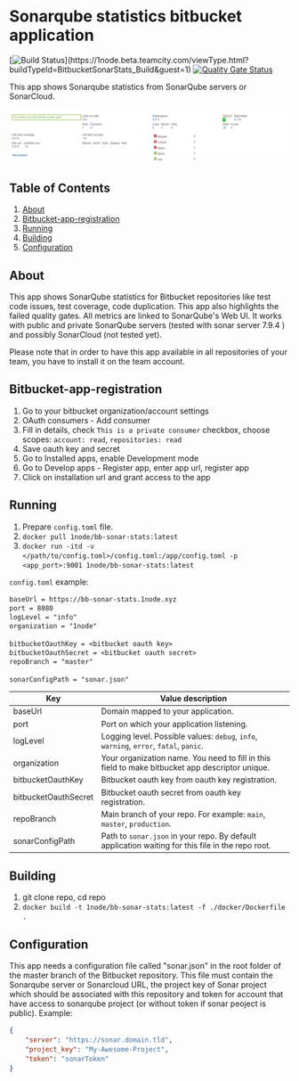 # Sonarqube statistics bitbucket application
[![Build Status](https://1node.beta.teamcity.com/app/rest/builds/buildType(id:BitbucketSonarStats_Build)/statusIcon)](https://1node.beta.teamcity.com/viewType.html?buildTypeId=BitbucketSonarStats_Build&guest=1)
[![Quality Gate Status](https://sonarcloud.io/api/project_badges/measure?project=1node-Solutions_bb-sonar-stats&metric=alert_status)](https://sonarcloud.io/dashboard?id=1node-Solutions_bb-sonar-stats)


This app shows Sonarqube statistics from SonarQube servers or SonarCloud.  

![sonar_preview](static/img/sonar_plugin_preview.png)

## Table of Contents
1. [About](#About)
2. [Bitbucket-app-registration](#Bitbucket-app-registration)
2. [Running](#Running)
3. [Building](#Building)
4. [Configuration](#Configuration)

## About
This app shows SonarQube statistics for Bitbucket repositories like test code issues, test coverage, code duplication. This app also highlights the failed quality gates. All metrics are linked to SonarQube's Web UI. It works with public and private SonarQube servers (tested with sonar server 7.9.4 ) and possibly SonarCloud (not tested yet).

Please note that in order to have this app available in all repositories of your team, you have to install it on the team account.

## Bitbucket-app-registration
1. Go to your bitbucket organization/account settings
2. OAuth consumers - Add consumer
3. Fill in details, check `This is a private consumer` checkbox, choose scopes: `account: read`, `repositories: read`
4. Save oauth key and secret
5. Go to Installed apps, enable Development mode
6. Go to Develop apps - Register app, enter app url, register app
7. Click on installation url and grant access to the app

## Running
1. Prepare `config.toml` file. 
2. `docker pull 1node/bb-sonar-stats:latest`
3. `docker run -itd -v </path/to/config.toml>/config.toml:/app/config.toml -p <app_port>:9001 1node/bb-sonar-stats:latest`

`config.toml` example: 
```
baseUrl = https://bb-sonar-stats.1node.xyz
port = 8080
logLevel = "info"
organization = "1node"

bitbucketOauthKey = <bitbucket oauth key>
bitbucketOauthSecret = <bitbucket oauth secret>
repoBranch = "master"

sonarConfigPath = "sonar.json"
```

| Key                  | Value description                                                                                 |
|----------------------|---------------------------------------------------------------------------------------------------|
|              baseUrl | Domain mapped to your application.                                                                |
| port                 | Port on which your application listening.                                                         |
| logLevel             | Logging level. Possible values: `debug`, `info`, `warning`, `error`, `fatal`, `panic`.            |
| organization         | Your organization name. You need to fill in this field to make bitbucket app descriptor unique.   |
| bitbucketOauthKey    | Bitbucket oauth key from oauth key registration.                                                  |
| bitbucketOauthSecret | Bitbucket oauth secret from oauth key registration.                                               |
| repoBranch           | Main branch of your repo. For example: `main`, `master`, `production`.                            |
| sonarConfigPath      | Path to `sonar.json` in your repo. By default application waiting for this file in the repo root. |

## Building
1. git clone repo, cd repo
2. `docker build -t 1node/bb-sonar-stats:latest -f ./docker/Dockerfile .`

## Configuration

This app needs a configuration file called "sonar.json" in the root folder of the master branch of the Bitbucket repository. This file must contain the Sonarqube server or Sonarcloud URL, the project key of Sonar project which should be associated with this repository and token for account that have access to sonarqube project (or without token if sonar peoject is public). Example:

```json
{
    "server": "https://sonar.domain.tld",
    "project_key": "My-Awesome-Project",
    "token": "sonarToken"
}
```
